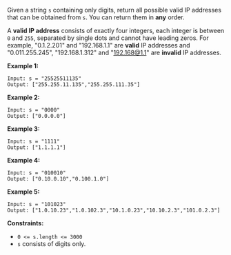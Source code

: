 Given a string `s` containing only digits, return all possible valid IP
addresses that can be obtained from `s`. You can return them in **any** order.

A **valid IP address** consists of exactly four integers, each integer is
between `0` and `255`, separated by single dots and cannot have leading zeros.
For example, "0.1.2.201" and "192.168.1.1" are **valid** IP addresses and
"0.011.255.245", "192.168.1.312" and "192.168@1.1" are **invalid** IP
addresses.



**Example 1:**

    
    
    Input: s = "25525511135"
    Output: ["255.255.11.135","255.255.111.35"]
    

**Example 2:**

    
    
    Input: s = "0000"
    Output: ["0.0.0.0"]
    

**Example 3:**

    
    
    Input: s = "1111"
    Output: ["1.1.1.1"]
    

**Example 4:**

    
    
    Input: s = "010010"
    Output: ["0.10.0.10","0.100.1.0"]
    

**Example 5:**

    
    
    Input: s = "101023"
    Output: ["1.0.10.23","1.0.102.3","10.1.0.23","10.10.2.3","101.0.2.3"]
    



**Constraints:**

  * `0 <= s.length <= 3000`
  * `s` consists of digits only.

